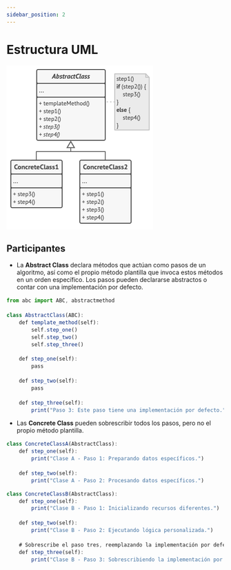 ```yaml
---
sidebar_position: 2
---
```


# Estructura UML
![Diagrama UML de Template Method](./img/template-method.png)

## Participantes
- La **Abstract Class** declara métodos que actúan como pasos de un algoritmo, así como el propio método plantilla que invoca estos métodos en un orden específico. Los pasos pueden declararse abstractos o contar con una implementación por defecto.

```js title="AbstractClass"
from abc import ABC, abstractmethod

class AbstractClass(ABC):
    def template_method(self):
        self.step_one()
        self.step_two()
        self.step_three()

    def step_one(self):
        pass

    def step_two(self):
        pass

    def step_three(self):
        print("Paso 3: Este paso tiene una implementación por defecto.")
```

- Las **Concrete Class** pueden sobrescribir todos los pasos, pero no el propio método plantilla.

```js title="ConcreteClass A"
class ConcreteClassA(AbstractClass):
    def step_one(self):
        print("Clase A - Paso 1: Preparando datos específicos.")

    def step_two(self):
        print("Clase A - Paso 2: Procesando datos específicos.")
```

```js title="ConcreteClass B"
class ConcreteClassB(AbstractClass):
    def step_one(self):
        print("Clase B - Paso 1: Inicializando recursos diferentes.")

    def step_two(self):
        print("Clase B - Paso 2: Ejecutando lógica personalizada.")

    # Sobrescribe el paso tres, reemplazando la implementación por defecto.
    def step_three(self):
        print("Clase B - Paso 3: Sobrescribiendo la implementación por defecto.")
```